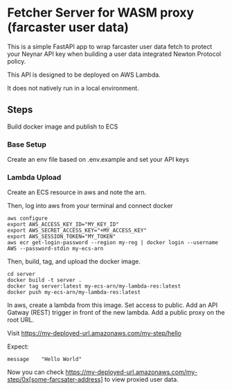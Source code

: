# Fetcher Server for WASM proxy (farcaster user data)

This is a simple FastAPI app to wrap farcaster user data fetch to protect your Neynar
API key when building a user data integrated Newton Protocol policy.

This API is designed to be deployed on AWS Lambda.

It does not natively run in a local environment.

## Steps

Build docker image and publish to ECS

### Base Setup
Create an env file based on .env.example and set your API keys

### Lambda Upload
Create an ECS resource in aws and note the arn.

Then, log into aws from your terminal and connect docker

    aws configure
    export AWS_ACCESS_KEY_ID="MY_KEY_ID"
    export AWS_SECRET_ACCESS_KEY="+MY_ACCESS_KEY"
    export AWS_SESSION_TOKEN="MY_TOKEN"
    aws ecr get-login-password --region my-reg | docker login --username AWS --password-stdin my-ecs-arn

Then, build, tag, and upload the docker image.

    cd server
    docker build -t server .
    docker tag server:latest my-ecs-arn/my-lambda-res:latest
    docker push my-ecs-arn/my-lambda-res:latest

In aws, create a lambda from this image. Set access to public.
Add an API Gatway (REST) trigger in front of the new lambda. Add a public proxy on the root URL.

Visit https://my-deployed-url.amazonaws.com/my-step/hello

Expect:

    message    "Hello World"

Now you can check https://my-deployed-url.amazonaws.com/my-step/0x[some-farcsater-address]
to view proxied user data.

